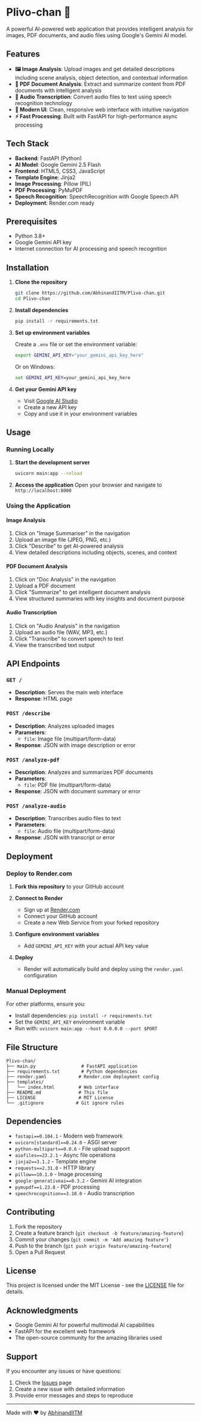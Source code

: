 # Plivo-chan 🤖

A powerful AI-powered web application that provides intelligent analysis for images, PDF documents, and audio files using Google's Gemini AI model.

## Features

- **🖼️ Image Analysis**: Upload images and get detailed descriptions including scene analysis, object detection, and contextual information
- **📄 PDF Document Analysis**: Extract and summarize content from PDF documents with intelligent analysis
- **🎵 Audio Transcription**: Convert audio files to text using speech recognition technology
- **🎨 Modern UI**: Clean, responsive web interface with intuitive navigation
- **⚡ Fast Processing**: Built with FastAPI for high-performance async processing

## Tech Stack

- **Backend**: FastAPI (Python)
- **AI Model**: Google Gemini 2.5 Flash
- **Frontend**: HTML5, CSS3, JavaScript
- **Template Engine**: Jinja2
- **Image Processing**: Pillow (PIL)
- **PDF Processing**: PyMuPDF
- **Speech Recognition**: SpeechRecognition with Google Speech API
- **Deployment**: Render.com ready

## Prerequisites

- Python 3.8+
- Google Gemini API key
- Internet connection for AI processing and speech recognition

## Installation

1. **Clone the repository**
   ```bash
   git clone https://github.com/AbhinandIITM/Plivo-chan.git
   cd Plivo-chan
   ```

2. **Install dependencies**
   ```bash
   pip install -r requirements.txt
   ```

3. **Set up environment variables**
   
   Create a `.env` file or set the environment variable:
   ```bash
   export GEMINI_API_KEY="your_gemini_api_key_here"
   ```
   
   Or on Windows:
   ```cmd
   set GEMINI_API_KEY=your_gemini_api_key_here
   ```

4. **Get your Gemini API key**
   - Visit [Google AI Studio](https://makersuite.google.com/app/apikey)
   - Create a new API key
   - Copy and use it in your environment variables

## Usage

### Running Locally

1. **Start the development server**
   ```bash
   uvicorn main:app --reload
   ```

2. **Access the application**
   Open your browser and navigate to `http://localhost:8000`

### Using the Application

#### Image Analysis
1. Click on "Image Summariser" in the navigation
2. Upload an image file (JPEG, PNG, etc.)
3. Click "Describe" to get AI-powered analysis
4. View detailed descriptions including objects, scenes, and context

#### PDF Document Analysis
1. Click on "Doc Analysis" in the navigation
2. Upload a PDF document
3. Click "Summarize" to get intelligent document analysis
4. View structured summaries with key insights and document purpose

#### Audio Transcription
1. Click on "Audio Analysis" in the navigation
2. Upload an audio file (WAV, MP3, etc.)
3. Click "Transcribe" to convert speech to text
4. View the transcribed text output

## API Endpoints

### `GET /`
- **Description**: Serves the main web interface
- **Response**: HTML page

### `POST /describe`
- **Description**: Analyzes uploaded images
- **Parameters**: 
  - `file`: Image file (multipart/form-data)
- **Response**: JSON with image description or error

### `POST /analyze-pdf`
- **Description**: Analyzes and summarizes PDF documents
- **Parameters**: 
  - `file`: PDF file (multipart/form-data)
- **Response**: JSON with document summary or error

### `POST /analyze-audio`
- **Description**: Transcribes audio files to text
- **Parameters**: 
  - `file`: Audio file (multipart/form-data)
- **Response**: JSON with transcript or error

## Deployment

### Deploy to Render.com

1. **Fork this repository** to your GitHub account

2. **Connect to Render**
   - Sign up at [Render.com](https://render.com)
   - Connect your GitHub account
   - Create a new Web Service from your forked repository

3. **Configure environment variables**
   - Add `GEMINI_API_KEY` with your actual API key value

4. **Deploy**
   - Render will automatically build and deploy using the `render.yaml` configuration

### Manual Deployment

For other platforms, ensure you:
- Install dependencies: `pip install -r requirements.txt`
- Set the `GEMINI_API_KEY` environment variable
- Run with: `uvicorn main:app --host 0.0.0.0 --port $PORT`

## File Structure

```
Plivo-chan/
├── main.py                 # FastAPI application
├── requirements.txt        # Python dependencies
├── render.yaml            # Render.com deployment config
├── templates/
│   └── index.html         # Web interface
├── README.md              # This file
├── LICENSE                # MIT License
└── .gitignore            # Git ignore rules
```

## Dependencies

- `fastapi==0.104.1` - Modern web framework
- `uvicorn[standard]==0.24.0` - ASGI server
- `python-multipart==0.0.6` - File upload support
- `aiofiles==23.2.1` - Async file operations
- `jinja2==3.1.2` - Template engine
- `requests==2.31.0` - HTTP library
- `pillow==10.1.0` - Image processing
- `google-generativeai==0.3.2` - Gemini AI integration
- `pymupdf==1.23.8` - PDF processing
- `speechrecognition==3.10.0` - Audio transcription

## Contributing

1. Fork the repository
2. Create a feature branch (`git checkout -b feature/amazing-feature`)
3. Commit your changes (`git commit -m 'Add amazing feature'`)
4. Push to the branch (`git push origin feature/amazing-feature`)
5. Open a Pull Request

## License

This project is licensed under the MIT License - see the [LICENSE](LICENSE) file for details.

## Acknowledgments

- Google Gemini AI for powerful multimodal AI capabilities
- FastAPI for the excellent web framework
- The open-source community for the amazing libraries used

## Support

If you encounter any issues or have questions:
1. Check the [Issues](https://github.com/AbhinandIITM/Plivo-chan/issues) page
2. Create a new issue with detailed information
3. Provide error messages and steps to reproduce

---

Made with ❤️ by [AbhinandIITM](https://github.com/AbhinandIITM)
